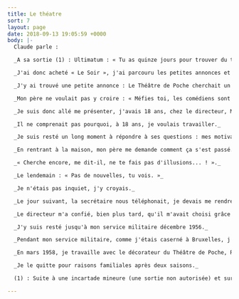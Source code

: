 ```yaml
---
title: Le théatre
sort: 7
layout: page
date: 2018-09-13 19:05:59 +0000
body: |-
  Claude parle :

  _A sa sortie (1) : Ultimatum : « Tu as quinze jours pour trouver du travail », après, « Tu te débrouilles, plus d'argent de poche ! »._

  _J'ai donc acheté « Le Soir », j'ai parcouru les petites annonces et je me suis présenté à beaucoup d'endroits, le plus souvent à pied ou à vélo, pour épargner le prix du tram._

  _J'y ai trouvé une petite annonce : Le Théâtre de Poche cherchait un régisseur adjoint ayant des connaissances en électricité et aimant voyager._

  _Mon père ne voulait pas y croire : « Méfies toi, les comédiens sont très gentils mais ils sont un peu prometteurs de beaux jours.. . ! »._

  _Je suis donc allé me présenter, j'avais 18 ans, chez le directeur, Monsieur Domani. Nous avons discuté longtemps....Pourquoi j'avais quitté l'école...Que je voulais faire du théâtre.....Que j'avais monté un théâtre de marionnettes aux scouts, puis avec d'autres, un orchestre de jazz New Orléans._

  _Il ne comprenait pas pourquoi, à 18 ans, je voulais travailler._

  _Je suis resté un long moment à répondre à ses questions : mes motivations, mon attrait et mon goût pour le théâtre.Je lui ai répondu que, déjà aux louveteaux et aux scouts, j'étais fasciné par les spectacles et que j'aimais cette ambiance._

  _En rentrant à la maison, mon père me demande comment ça s'est passé. Je lui réponds qu'il doit réfléchir, n'étant pas le seul candidat._

  _« Cherche encore, me dit-il, ne te fais pas d'illusions... ! »._

  _Le lendemain : « Pas de nouvelles, tu vois. »_

  _Je n'étais pas inquiet, j'y croyais._

  _Le jour suivant, la secrétaire nous téléphonait, je devais me rendre au théâtre l'après-midi même._

  _Le directeur m'a confié, bien plus tard, qu'il m'avait choisi grâce à l'insigne scout que je portais sur mon veston._

  _J'y suis resté jusqu'à mon service militaire décembre 1956._

  _Pendant mon service militaire, comme j'étais caserné à Bruxelles, j'ai travaillé au Théâtre Molière comme assistant régisseur machiniste peintre...et de ce fait, j'ai été engagé comme chef de plateau à ma démobilisation. Malheureusement, le premier jour, quand je me rends au théâtre, portes closes....le Théâtre Molière fait faillite._

  _En mars 1958, je travaille avec le décorateur du Théâtre de Poche, Raymond Renard, pour un stand à l'Expo, tout en cherchant un job pendant l'Expo. J'y accepte à contrecœur un travail de machiniste aux Auditoriums de l'Expo mais j'arrive à m'introduire comme « éclairagiste »et je suis parrainé par les chefs électriciens (du Parc de l'Opéra de Verviers) pour entrer au Théâtre National._

  _Je le quitte pour raisons familiales après deux saisons._

  (1) : Suite à une incartade mineure (une sortie non autorisée) et sur injonction paternelle, Claude quitte brutalement l'abbaye d'Aulne.

---
```

